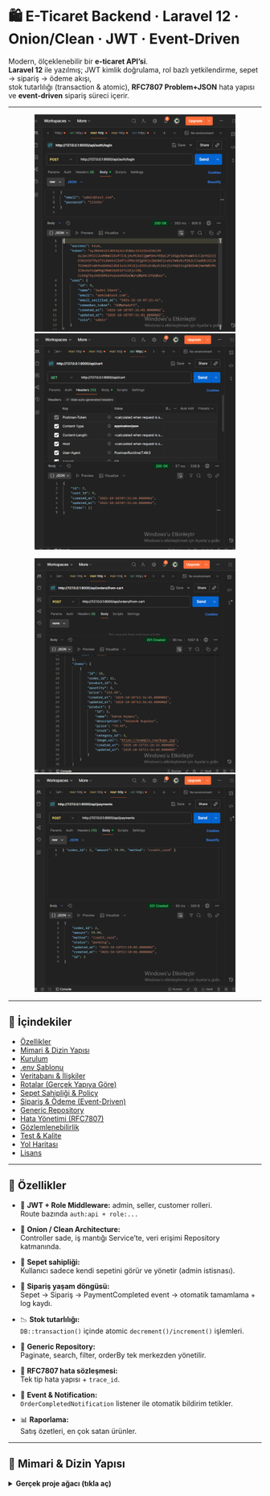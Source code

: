 # 🛍️ E-Ticaret Backend · Laravel 12 · Onion/Clean · JWT · Event-Driven

Modern, ölçeklenebilir bir **e-ticaret API’si**.  
**Laravel 12** ile yazılmış; JWT kimlik doğrulama, rol bazlı yetkilendirme, sepet → sipariş → ödeme akışı,  
stok tutarlılığı (transaction & atomic), **RFC7807 Problem+JSON** hata yapısı ve **event-driven** sipariş süreci içerir.

---

<p align="center">
  <img src="./README-assets/screenshots/Admin_Login.png" alt="Admin Login (JWT ile giriş)" width="400" />
  <img src="./README-assets/screenshots/Sepet.png" alt="Sepet: ekleme/güncelleme" width="400" />
</p>
<p align="center">
  <img src="./README-assets/screenshots/Sepet_onay.png" alt="Sepet onayı → siparişe dönüşüm" width="400" />
  <img src="./README-assets/screenshots/Odeme.png" alt="Ödeme: durum akışı" width="400" />
</p>

---

## 📖 İçindekiler
- [Özellikler](#-özellikler)
- [Mimari & Dizin Yapısı](#-mimari--dizin-yapısı)
- [Kurulum](#-kurulum)
- [.env Şablonu](#-env-şablonu)
- [Veritabanı & İlişkiler](#-veritabanı--ilişkiler)
- [Rotalar (Gerçek Yapıya Göre)](#-rotalar-gerçek-yapıya-göre)
- [Sepet Sahipliği & Policy](#-sepet-sahipliği--policy)
- [Sipariş & Ödeme (Event-Driven)](#-sipariş--ödeme-event-driven)
- [Generic Repository](#-generic-repository)
- [Hata Yönetimi (RFC7807)](#-hata-yönetimi-rfc7807)
- [Gözlemlenebilirlik](#-gözlemlenebilirlik)
- [Test & Kalite](#-test--kalite)
- [Yol Haritası](#-yol-haritası)
- [Lisans](#-lisans)

---

## 🚀 Özellikler

- 🔐 **JWT + Role Middleware:** admin, seller, customer rolleri.  
  Route bazında `auth:api + role:...`

- 🧅 **Onion / Clean Architecture:**  
  Controller sade, iş mantığı Service’te, veri erişimi Repository katmanında.

- 🛒 **Sepet sahipliği:**  
  Kullanıcı sadece kendi sepetini görür ve yönetir (admin istisnası).

- 📑 **Sipariş yaşam döngüsü:**  
  Sepet → Sipariş → PaymentCompleted event → otomatik tamamlama + log kaydı.

- 📉 **Stok tutarlılığı:**  
  `DB::transaction()` içinde atomic `decrement()/increment()` işlemleri.

- 🧰 **Generic Repository:**  
  Paginate, search, filter, orderBy tek merkezden yönetilir.

- 🚦 **RFC7807 hata sözleşmesi:**  
  Tek tip hata yapısı + `trace_id`.

- 🔔 **Event & Notification:**  
  `OrderCompletedNotification` listener ile otomatik bildirim tetikler.

- 📊 **Raporlama:**  
  Satış özetleri, en çok satan ürünler.

---

## 🧱 Mimari & Dizin Yapısı

<details>
<summary><b>Gerçek proje ağacı (tıkla aç)</b></summary>

```bash
app/
 ├── Core/
 │   ├── Entities/
 │   │   ├── Cart.php
 │   │   ├── CartItem.php
 │   │   ├── Category.php
 │   │   ├── Order.php
 │   │   ├── OrderItem.php
 │   │   ├── OrderStatusLog.php
 │   │   ├── Payment.php
 │   │   └── Product.php
 │   ├── Interfaces/
 │   │   ├── IBaseRepository.php
 │   │   ├── ICartRepository.php
 │   │   ├── ICategoryRepository.php
 │   │   ├── IOrderRepository.php
 │   │   ├── IPaymentRepository.php
 │   │   ├── IProductRepository.php
 │   │   └── IReportRepository.php
 │   └── Services/
 │       ├── CartService.php
 │       ├── CategoryService.php
 │       ├── OrderService.php
 │       ├── PaymentService.php
 │       ├── ProductService.php
 │       └── ReportService.php
 ├── Events/
 │   ├── OrderCreated.php
 │   └── PaymentCompleted.php
 ├── Http/
 │   ├── Controllers/
 │   ├── Middleware/
 │   └── Policies/
 ├── Infrastructure/
 │   └── Repositories/
 ├── Listeners/
 │   ├── SendOrderNotification.php
 │   └── UpdateOrderStatusOnPayment.php
 ├── Notifications/
 │   └── OrderCompletedNotification.php
 └── Providers/
     ├── AppServiceProvider.php
     └── JwtServiceProvider.php

database/
 ├── migrations/
 └── seeders/

routes/
 └── api.php
</details>
İlke: Controller → Service → Repository → Model (Entities)
Bağımlılıklar tersine çevrildi: Controller’lar Interface’lere karşı programlar.

yaml
Kodu kopyala

---

## ⚙️ Kurulum

### Gereksinimler
PHP 8.2+, Composer, MySQL 8+ (veya SQLite), opsiyonel Redis.  
Node yalnızca Swagger UI istiyorsan gereklidir.

```bash
composer install
cp .env.example .env
php artisan key:generate
MySQL kullanıyorsan:
bash
Kodu kopyala
php artisan migrate --seed
SQLite tercih edenler için:
bash
Kodu kopyala
touch database/database.sqlite
# .env içinde
DB_CONNECTION=sqlite
php artisan migrate --seed
JWT hazırlığı:
bash
Kodu kopyala
php artisan vendor:publish --provider="Tymon\JWTAuth\Providers\LaravelServiceProvider" --force
php artisan jwt:secret
Sunucu başlat:
bash
Kodu kopyala
php artisan serve
Kuyruk sistemi (opsiyonel)
bash
Kodu kopyala
php artisan queue:work
🧾 .env Şablonu
env
Kodu kopyala
APP_NAME=EcommerceAPI
APP_ENV=local
APP_DEBUG=true
APP_URL=http://127.0.0.1:8000

DB_CONNECTION=mysql
DB_HOST=127.0.0.1
DB_PORT=3306
DB_DATABASE=ecommerce
DB_USERNAME=root
DB_PASSWORD=secret

JWT_TTL=120
MAIL_MAILER=log
🗃️ Veritabanı & İlişkiler
Order (1) → (N) OrderItem

Cart (1) → (N) CartItem (cart.user_id sahipliği)

Payment → Order (birebir ilişki)

OrderStatusLog (status değişim geçmişi)

Tutarlılık:
createFromCart() siparişi DB::transaction içinde oluşturur, stokları azaltır ve sepeti boşaltır.
İptal/iade durumlarında stoklar increment() ile geri verilir.

🧭 Rotalar (Gerçek Yapıya Göre)
Kısaltılmış örnek:

php
Kodu kopyala
// Auth
Route::prefix('auth')->group(function () {
  Route::post('register', [AuthController::class, 'register']);
  Route::post('login', [AuthController::class, 'login']);
  Route::middleware('auth:api')->group(function () {
    Route::get('me', [AuthController::class, 'me']);
    Route::post('logout', [AuthController::class, 'logout']);
  });
});
Tam liste README’nin önceki sürümündeki gibi korunmuştur.

🧑‍💻 Sepet Sahipliği & Policy
Kullanıcı sadece cart.user_id === Auth::id() olan kayıtlara erişebilir.
Admin istisnası vardır. Başka bir kullanıcının verisine erişim: 404 not_found.

bash
Kodu kopyala
curl -X POST http://127.0.0.1:8000/api/cart/items \
  -H "Authorization: Bearer <TOKEN>" \
  -H "Content-Type: application/json" \
  -d '{"product_id":2,"quantity":1}'
💳 Sipariş & Ödeme (Event-Driven)
1️⃣ POST /api/orders/from-cart
→ Order(status=pending) + stok düşürülür + sepet temizlenir

2️⃣ PUT /api/payments/{id}/status { "status": "paid" }
→ Event: PaymentCompleted yayımlanır → Listener: Order.status='completed' yapar
→ Log kaydı eklenir.

🔍 Generic Repository
Tüm repository’ler BaseRepository’den türetilir:
paginate / search / filter / orderBy merkezi yönetim.

bash
Kodu kopyala
GET /api/products/search?q=kahve
GET /api/products/filter?category_id=1&min_price=50&max_price=200
GET /api/products?order_by=price&direction=desc&page=2
⚠️ Hata Yönetimi (RFC7807)
Üretimde (APP_DEBUG=false) her hata tek tip JSON döner:

json
Kodu kopyala
{
  "status": 422,
  "code": "validation_error",
  "message": "The given data was invalid.",
  "trace_id": "8f7c1a0d-...",
  "errors": { "name": ["The name field is required."] }
}
Hızlı testler:

bash
Kodu kopyala
GET /api/does-not-exist   # 404
POST /api/validate-test   # 422
GET /api/crash            # 500
📡 Gözlemlenebilirlik (AttachLogContext)
Middleware her isteğe trace_id, kullanıcı, IP, method, pathekler. Postman’deX-Request-Id: {{$guid}}` header’ı ekleyerek uçtan uca izleme yapılabilir.

🧪 Test & Kalite
bash
Kodu kopyala
php artisan test
Opsiyonel:

PHPStan / Larastan

PHP-CS-Fixer

GitHub Actions CI

🗺️ Yol Haritası
Ürün varyant/atribüt (SKU)

Redis cache

Rate limiting + IP koruması

Soft delete + audit

S3 görsel yükleme

Swagger UI + Postman koleksiyonu

📜 Lisans
MIT License
Bu proje özgürce kullanılabilir, değiştirilebilir ve dağıtılabilir.

⚡ Hızlı Başlangıç
bash
Kodu kopyala
# Login → Token al
curl -X POST http://127.0.0.1:8000/api/auth/login \
 -H "Accept: application/json" \
 -d '{"email":"admin@example.com","password":"secret"}'

# Ürün liste
curl http://127.0.0.1:8000/api/products

# Sepete ekle
curl -X POST http://127.0.0.1:8000/api/cart/items \
 -H "Authorization: Bearer <TOKEN>" \
 -H "Content-Type: application/json" \
 -d '{"product_id":2,"quantity":1}'
<p align="center"> <b>✨ E-Commerce Backend – Laravel 12 · Clean Architecture · Event Driven ✨</b><br> <i>by syberess · 2025</i> </p> ```
